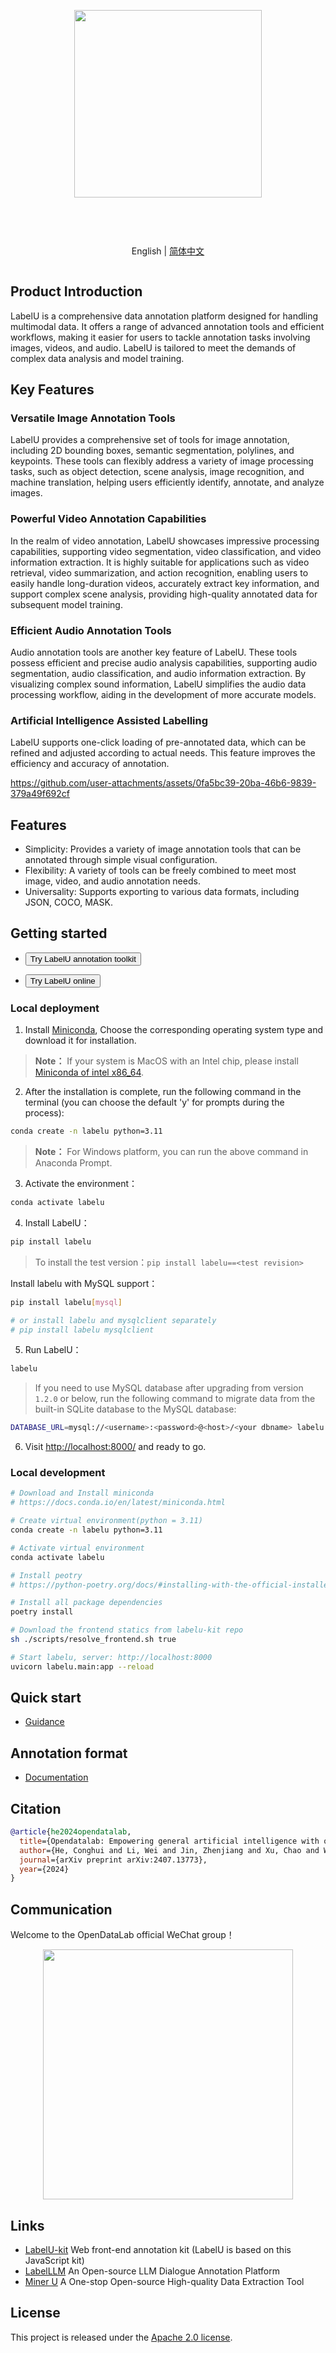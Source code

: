 <div align="center">
<article style="display: flex; flex-direction: column; align-items: center; justify-content: center;">
    <p align="center"><img width="300" src="https://user-images.githubusercontent.com/25022954/209616423-9ab056be-5d62-4eeb-b91d-3b20f64cfcf8.svg" /></p>
    <h1 style="width: 100%; text-align: center;"></h1>
    <p align="center">
        English | <a href="./README_zh-CN.md" >简体中文</a>
    </p>
</article>
    
   
</div>

## Product Introduction

LabelU is a comprehensive data annotation platform designed for handling multimodal data. It offers a range of advanced annotation tools and efficient workflows, making it easier for users to tackle annotation tasks involving images, videos, and audio. LabelU is tailored to meet the demands of complex data analysis and model training.

## Key Features

### Versatile Image Annotation Tools
LabelU provides a comprehensive set of tools for image annotation, including 2D bounding boxes, semantic segmentation, polylines, and keypoints. These tools can flexibly address a variety of image processing tasks, such as object detection, scene analysis, image recognition, and machine translation, helping users efficiently identify, annotate, and analyze images.

### Powerful Video Annotation Capabilities
In the realm of video annotation, LabelU showcases impressive processing capabilities, supporting video segmentation, video classification, and video information extraction. It is highly suitable for applications such as video retrieval, video summarization, and action recognition, enabling users to easily handle long-duration videos, accurately extract key information, and support complex scene analysis, providing high-quality annotated data for subsequent model training.

### Efficient Audio Annotation Tools
Audio annotation tools are another key feature of LabelU. These tools possess efficient and precise audio analysis capabilities, supporting audio segmentation, audio classification, and audio information extraction. By visualizing complex sound information, LabelU simplifies the audio data processing workflow, aiding in the development of more accurate models.

### Artificial Intelligence Assisted Labelling
LabelU supports one-click loading of pre-annotated data, which can be refined and adjusted according to actual needs. This feature improves the efficiency and accuracy of annotation.


https://github.com/user-attachments/assets/0fa5bc39-20ba-46b6-9839-379a49f692cf




## Features

- Simplicity: Provides a variety of image annotation tools that can be annotated through simple visual configuration.
- Flexibility: A variety of tools can be freely combined to meet most image, video, and audio annotation needs.
- Universality: Supports exporting to various data formats, including JSON, COCO, MASK.

## Getting started

- <a href="https://opendatalab.github.io/labelU-Kit/">
    <button>Try LabelU annotation toolkit</button>
</a>

- <a href="https://labelu.shlab.tech/">
    <button>Try LabelU online</button>
</a>

### Local deployment

1. Install [Miniconda](https://docs.conda.io/en/latest/miniconda.html), Choose the corresponding operating system type and download it for installation.

> **Note：** If your system is MacOS with an Intel chip, please install [Miniconda of intel x86_64](https://repo.anaconda.com/miniconda/).

2. After the installation is complete, run the following command in the terminal (you can choose the default 'y' for prompts during the process):

```bash
conda create -n labelu python=3.11
```

> **Note：** For Windows platform, you can run the above command in Anaconda Prompt.

3. Activate the environment：

```bash
conda activate labelu
```

4. Install LabelU：

```bash
pip install labelu
```

> To install the test version：`pip install labelu==<test revision>`

Install labelu with MySQL support：

```bash
pip install labelu[mysql]

# or install labelu and mysqlclient separately
# pip install labelu mysqlclient
```

5. Run LabelU：

```bash
labelu
```

> If you need to use MySQL database after upgrading from version `1.2.0` or below, run the following command to migrate data from the built-in SQLite database to the MySQL database:

```bash
DATABASE_URL=mysql://<username>:<password>@<host>/<your dbname> labelu migrate_to_mysql
```

6. Visit [http://localhost:8000/](http://localhost:8000/) and ready to go.

### Local development

```bash
# Download and Install miniconda
# https://docs.conda.io/en/latest/miniconda.html

# Create virtual environment(python = 3.11)
conda create -n labelu python=3.11

# Activate virtual environment
conda activate labelu

# Install peotry
# https://python-poetry.org/docs/#installing-with-the-official-installer

# Install all package dependencies
poetry install

# Download the frontend statics from labelu-kit repo
sh ./scripts/resolve_frontend.sh true

# Start labelu, server: http://localhost:8000
uvicorn labelu.main:app --reload
```


## Quick start

- [Guidance](https://opendatalab.github.io/labelU)

## Annotation format

- [Documentation](https://opendatalab.github.io/labelU/#/schema)

## Citation

```bibtex
@article{he2024opendatalab,
  title={Opendatalab: Empowering general artificial intelligence with open datasets},
  author={He, Conghui and Li, Wei and Jin, Zhenjiang and Xu, Chao and Wang, Bin and Lin, Dahua},
  journal={arXiv preprint arXiv:2407.13773},
  year={2024}
}
```

## Communication

Welcome to the OpenDataLab official WeChat group！

<p align="center">
<img style="width: 400px" src="https://user-images.githubusercontent.com/25022954/208374419-2dffb701-321a-4091-944d-5d913de79a15.jpg">
</p>


## Links

- [LabelU-kit](https://github.com/opendatalab/labelU-Kit) Web front-end annotation kit (LabelU is based on this JavaScript kit)
- [LabelLLM](https://github.com/opendatalab/LabelLLM) An Open-source LLM Dialogue Annotation Platform
- [Miner U](https://github.com/opendatalab/MinerU) A One-stop Open-source High-quality Data Extraction Tool

## License

This project is released under the [Apache 2.0 license](./LICENSE).
